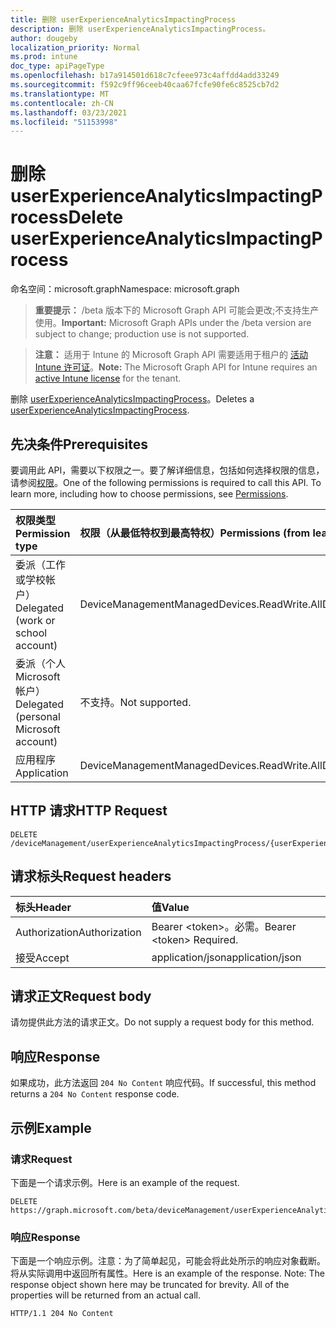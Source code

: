 ```yaml
---
title: 删除 userExperienceAnalyticsImpactingProcess
description: 删除 userExperienceAnalyticsImpactingProcess。
author: dougeby
localization_priority: Normal
ms.prod: intune
doc_type: apiPageType
ms.openlocfilehash: b17a914501d618c7cfeee973c4affdd4add33249
ms.sourcegitcommit: f592c9ff96ceeb40caa67fcfe90fe6c8525cb7d2
ms.translationtype: MT
ms.contentlocale: zh-CN
ms.lasthandoff: 03/23/2021
ms.locfileid: "51153998"
---
```

# <a name="delete-userexperienceanalyticsimpactingprocess"></a><span data-ttu-id="4748e-103">删除 userExperienceAnalyticsImpactingProcess</span><span class="sxs-lookup"><span data-stu-id="4748e-103">Delete userExperienceAnalyticsImpactingProcess</span></span>

<span data-ttu-id="4748e-104">命名空间：microsoft.graph</span><span class="sxs-lookup"><span data-stu-id="4748e-104">Namespace: microsoft.graph</span></span>

> <span data-ttu-id="4748e-105">**重要提示：** /beta 版本下的 Microsoft Graph API 可能会更改;不支持生产使用。</span><span class="sxs-lookup"><span data-stu-id="4748e-105">**Important:** Microsoft Graph APIs under the /beta version are subject to change; production use is not supported.</span></span>

> <span data-ttu-id="4748e-106">**注意：** 适用于 Intune 的 Microsoft Graph API 需要适用于租户的 [活动 Intune 许可证](https://go.microsoft.com/fwlink/?linkid=839381)。</span><span class="sxs-lookup"><span data-stu-id="4748e-106">**Note:** The Microsoft Graph API for Intune requires an [active Intune license](https://go.microsoft.com/fwlink/?linkid=839381) for the tenant.</span></span>

<span data-ttu-id="4748e-107">删除 [userExperienceAnalyticsImpactingProcess](../resources/intune-devices-userexperienceanalyticsimpactingprocess.md)。</span><span class="sxs-lookup"><span data-stu-id="4748e-107">Deletes a [userExperienceAnalyticsImpactingProcess](../resources/intune-devices-userexperienceanalyticsimpactingprocess.md).</span></span>

## <a name="prerequisites"></a><span data-ttu-id="4748e-108">先决条件</span><span class="sxs-lookup"><span data-stu-id="4748e-108">Prerequisites</span></span>
<span data-ttu-id="4748e-p101">要调用此 API，需要以下权限之一。要了解详细信息，包括如何选择权限的信息，请参阅[权限](/graph/permissions-reference)。</span><span class="sxs-lookup"><span data-stu-id="4748e-p101">One of the following permissions is required to call this API. To learn more, including how to choose permissions, see [Permissions](/graph/permissions-reference).</span></span>

|<span data-ttu-id="4748e-111">权限类型</span><span class="sxs-lookup"><span data-stu-id="4748e-111">Permission type</span></span>|<span data-ttu-id="4748e-112">权限（从最低特权到最高特权）</span><span class="sxs-lookup"><span data-stu-id="4748e-112">Permissions (from least to most privileged)</span></span>|
|:---|:---|
|<span data-ttu-id="4748e-113">委派（工作或学校帐户）</span><span class="sxs-lookup"><span data-stu-id="4748e-113">Delegated (work or school account)</span></span>|<span data-ttu-id="4748e-114">DeviceManagementManagedDevices.ReadWrite.All</span><span class="sxs-lookup"><span data-stu-id="4748e-114">DeviceManagementManagedDevices.ReadWrite.All</span></span>|
|<span data-ttu-id="4748e-115">委派（个人 Microsoft 帐户）</span><span class="sxs-lookup"><span data-stu-id="4748e-115">Delegated (personal Microsoft account)</span></span>|<span data-ttu-id="4748e-116">不支持。</span><span class="sxs-lookup"><span data-stu-id="4748e-116">Not supported.</span></span>|
|<span data-ttu-id="4748e-117">应用程序</span><span class="sxs-lookup"><span data-stu-id="4748e-117">Application</span></span>|<span data-ttu-id="4748e-118">DeviceManagementManagedDevices.ReadWrite.All</span><span class="sxs-lookup"><span data-stu-id="4748e-118">DeviceManagementManagedDevices.ReadWrite.All</span></span>|

## <a name="http-request"></a><span data-ttu-id="4748e-119">HTTP 请求</span><span class="sxs-lookup"><span data-stu-id="4748e-119">HTTP Request</span></span>
<!-- {
  "blockType": "ignored"
}
-->
``` http
DELETE /deviceManagement/userExperienceAnalyticsImpactingProcess/{userExperienceAnalyticsImpactingProcessId}
```

## <a name="request-headers"></a><span data-ttu-id="4748e-120">请求标头</span><span class="sxs-lookup"><span data-stu-id="4748e-120">Request headers</span></span>
|<span data-ttu-id="4748e-121">标头</span><span class="sxs-lookup"><span data-stu-id="4748e-121">Header</span></span>|<span data-ttu-id="4748e-122">值</span><span class="sxs-lookup"><span data-stu-id="4748e-122">Value</span></span>|
|:---|:---|
|<span data-ttu-id="4748e-123">Authorization</span><span class="sxs-lookup"><span data-stu-id="4748e-123">Authorization</span></span>|<span data-ttu-id="4748e-124">Bearer &lt;token&gt;。必需。</span><span class="sxs-lookup"><span data-stu-id="4748e-124">Bearer &lt;token&gt; Required.</span></span>|
|<span data-ttu-id="4748e-125">接受</span><span class="sxs-lookup"><span data-stu-id="4748e-125">Accept</span></span>|<span data-ttu-id="4748e-126">application/json</span><span class="sxs-lookup"><span data-stu-id="4748e-126">application/json</span></span>|

## <a name="request-body"></a><span data-ttu-id="4748e-127">请求正文</span><span class="sxs-lookup"><span data-stu-id="4748e-127">Request body</span></span>
<span data-ttu-id="4748e-128">请勿提供此方法的请求正文。</span><span class="sxs-lookup"><span data-stu-id="4748e-128">Do not supply a request body for this method.</span></span>

## <a name="response"></a><span data-ttu-id="4748e-129">响应</span><span class="sxs-lookup"><span data-stu-id="4748e-129">Response</span></span>
<span data-ttu-id="4748e-130">如果成功，此方法返回 `204 No Content` 响应代码。</span><span class="sxs-lookup"><span data-stu-id="4748e-130">If successful, this method returns a `204 No Content` response code.</span></span>

## <a name="example"></a><span data-ttu-id="4748e-131">示例</span><span class="sxs-lookup"><span data-stu-id="4748e-131">Example</span></span>

### <a name="request"></a><span data-ttu-id="4748e-132">请求</span><span class="sxs-lookup"><span data-stu-id="4748e-132">Request</span></span>
<span data-ttu-id="4748e-133">下面是一个请求示例。</span><span class="sxs-lookup"><span data-stu-id="4748e-133">Here is an example of the request.</span></span>
``` http
DELETE https://graph.microsoft.com/beta/deviceManagement/userExperienceAnalyticsImpactingProcess/{userExperienceAnalyticsImpactingProcessId}
```

### <a name="response"></a><span data-ttu-id="4748e-134">响应</span><span class="sxs-lookup"><span data-stu-id="4748e-134">Response</span></span>
<span data-ttu-id="4748e-p102">下面是一个响应示例。注意：为了简单起见，可能会将此处所示的响应对象截断。将从实际调用中返回所有属性。</span><span class="sxs-lookup"><span data-stu-id="4748e-p102">Here is an example of the response. Note: The response object shown here may be truncated for brevity. All of the properties will be returned from an actual call.</span></span>
``` http
HTTP/1.1 204 No Content
```




